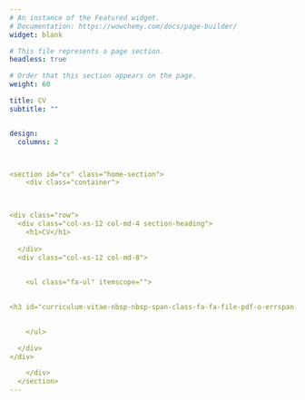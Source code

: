 ```yaml
---
# An instance of the Featured widget.
# Documentation: https://wowchemy.com/docs/page-builder/
widget: blank

# This file represents a page section.
headless: true

# Order that this section appears on the page.
weight: 60

title: CV
subtitle: ""


design:
  columns: 2



<section id="cv" class="home-section">
    <div class="container">
      


<div class="row">
  <div class="col-xs-12 col-md-4 section-heading">
    <h1>CV</h1>
    
  </div>
  <div class="col-xs-12 col-md-8">
    

    <ul class="fa-ul" itemscope="">

      
<h3 id="curriculum-vitae-nbsp-nbsp-span-class-fa-fa-file-pdf-o-errspan-span-cv-eugenie-dugoua-pdf"><strong>Click here for CV:</strong> &nbsp; &nbsp; <a href="./CV_Eugenie_Dugoua.pdf"> <span class="fa fa-file-pdf-o errspan"></span> </a></h3>
     

    </ul>

  </div>
</div>

    </div>
  </section>
---
```

